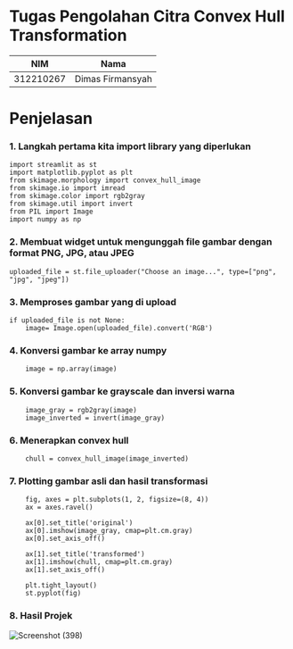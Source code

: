 # Tugas Pengolahan Citra Convex Hull Transformation 

| NIM | Nama |
| - | - |
| 312210267 | Dimas Firmansyah |

# Penjelasan
### 1. Langkah pertama kita import library yang diperlukan
```
import streamlit as st
import matplotlib.pyplot as plt
from skimage.morphology import convex_hull_image
from skimage.io import imread
from skimage.color import rgb2gray
from skimage.util import invert
from PIL import Image
import numpy as np
```
### 2. Membuat widget untuk mengunggah file gambar dengan format PNG, JPG, atau JPEG
```
uploaded_file = st.file_uploader("Choose an image...", type=["png", "jpg", "jpeg"])
```

### 3. Memproses gambar yang di upload
```
if uploaded_file is not None:
    image= Image.open(uploaded_file).convert('RGB')
```

### 4. Konversi gambar ke array numpy
```
    image = np.array(image)
```

### 5. Konversi gambar ke grayscale dan inversi warna
```
    image_gray = rgb2gray(image)
    image_inverted = invert(image_gray)
```

### 6. Menerapkan convex hull
```
    chull = convex_hull_image(image_inverted)
```

### 7. Plotting gambar asli dan hasil transformasi
```
    fig, axes = plt.subplots(1, 2, figsize=(8, 4))
    ax = axes.ravel()

    ax[0].set_title('original')
    ax[0].imshow(image_gray, cmap=plt.cm.gray)
    ax[0].set_axis_off()

    ax[1].set_title('transformed')
    ax[1].imshow(chull, cmap=plt.cm.gray)
    ax[1].set_axis_off()

    plt.tight_layout()
    st.pyplot(fig)
```

### 8. Hasil Projek
![Screenshot (398)](https://github.com/DimasF3009/Pengolahan-Citra-7/assets/115356128/58454322-c62d-40df-8084-5b55f28d01cb)




